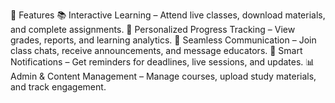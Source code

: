 🚀 Features
📚 Interactive Learning – Attend live classes, download materials, and complete assignments.
🎯 Personalized Progress Tracking – View grades, reports, and learning analytics.
💬 Seamless Communication – Join class chats, receive announcements, and message educators.
🔔 Smart Notifications – Get reminders for deadlines, live sessions, and updates.
📊 Admin & Content Management – Manage courses, upload study materials, and track engagement.

